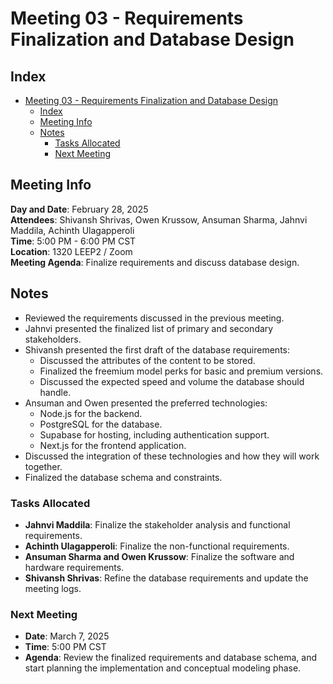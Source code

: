# Meeting 03 - Requirements Finalization and Database Design

## Index
- [Meeting 03 - Requirements Finalization and Database Design](#meeting-03---requirements-finalization-and-database-design)
  - [Index](#index)
  - [Meeting Info](#meeting-info)
  - [Notes](#notes)
    - [Tasks Allocated](#tasks-allocated)
    - [Next Meeting](#next-meeting)
  
## Meeting Info
**Day and Date**: February 28, 2025 \
**Attendees**: Shivansh Shrivas, Owen Krussow, Ansuman Sharma, Jahnvi Maddila, Achinth Ulagapperoli\
**Time**: 5:00 PM - 6:00 PM CST \
**Location**: 1320 LEEP2 / Zoom \
**Meeting Agenda**: Finalize requirements and discuss database design.

## Notes
- Reviewed the requirements discussed in the previous meeting.
- Jahnvi presented the finalized list of primary and secondary stakeholders.
- Shivansh presented the first draft of the database requirements:
  - Discussed the attributes of the content to be stored.
  - Finalized the freemium model perks for basic and premium versions.
  - Discussed the expected speed and volume the database should handle.
- Ansuman and Owen presented the preferred technologies:
  - Node.js for the backend.
  - PostgreSQL for the database.
  - Supabase for hosting, including authentication support.
  - Next.js for the frontend application.
- Discussed the integration of these technologies and how they will work together.
- Finalized the database schema and constraints.

### Tasks Allocated
- **Jahnvi Maddila**: Finalize the stakeholder analysis and functional requirements.
- **Achinth Ulagapperoli**: Finalize the non-functional requirements.
- **Ansuman Sharma and Owen Krussow**: Finalize the software and hardware requirements.
- **Shivansh Shrivas**: Refine the database requirements and update the meeting logs.

### Next Meeting
- **Date**: March 7, 2025
- **Time**: 5:00 PM CST
- **Agenda**: Review the finalized requirements and database schema, and start planning the implementation and conceptual modeling phase.